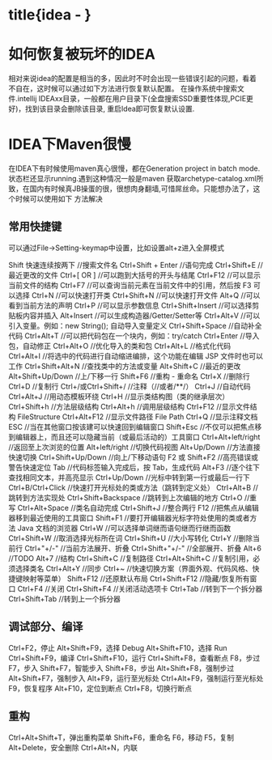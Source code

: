 # title{idea - }
# 如何恢复被玩坏的IDEA
相对来说idea的配置是相当的多，因此时不时会出现一些错误引起的问题，看着不自在，这时候可以通过如下方法进行恢复默认配置。
在操作系统中搜索文件.intellij IDEAxx目录，一般都在用户目录下(全盘搜索SSD重要性体现,PCIE更好)，找到该目录会删除该目录,
重启Idea即可恢复默认设置.

# IDEA下Maven很慢
在IDEA下有时候使用maven真心很慢，都在Generation project in batch mode.状态栏还显示running.遇到这种情况一般是maven
获取archetype-catalog.xml所致，在国内有时候真JB操蛋的很，很想肉身翻墙,可惜屌丝命。只能想办法了，这个时候可以使用如下
方法解决

## 常用快捷键

可以通过File->Setting-keymap中设置，比如设置alt+z进入全屏模式

Shift 快速连续按两下       //搜索文件名
Ctrl+Shift + Enter			//语句完成
Ctrl+Shift+E					 //最近更改的文件
Ctrl+[ OR ]						//可以跑到大括号的开头与结尾
Ctrl+F12							//可以显示当前文件的结构
Ctrl+F7							  //可以查询当前元素在当前文件中的引用，然后按 F3 可以选择
Ctrl+N								//可以快速打开类
Ctrl+Shift+N					 //可以快速打开文件
Alt+Q								 //可以看到当前方法的声明
Ctrl+P								//可以显示参数信息
Ctrl+Shift+Insert			 //可以选择剪贴板内容并插入
Alt+Insert						 //可以生成构造器/Getter/Setter等
Ctrl+Alt+V						//可以引入变量。例如：new String();  自动导入变量定义
Ctrl+Shift+Space			//自动补全代码
Ctrl+Alt+T						//可以把代码包在一个块内，例如：try/catch
Ctrl+Enter						//导入包，自动修正
Ctrl+Alt+O						//优化导入的类和包
Ctrl+Alt+L						 //格式化代码
Ctrl+Alt+I						  //将选中的代码进行自动缩进编排，这个功能在编辑 JSP 文件时也可以工作
Ctrl+Shift+Alt+N			  //查找类中的方法或变量
Alt+Shift+C					   //最近的更改
Alt+Shift+Up/Down		//上/下移一行
Shift+F6							//重构 - 重命名
Ctrl+X								//删除行
Ctrl+D								//复制行
Ctrl+/或Ctrl+Shift+/		//注释（//或者/**/）
Ctrl+J								//自动代码
Ctrl+Alt+J						 //用动态模板环绕
Ctrl+H							  //显示类结构图（类的继承层次）
Ctrl+Shift+h					//方法层级结构
Ctrl+Alt+h					   //调用层级结构
Ctrl+F12 						 //显示文件结构 FileStructure
Ctrl+Alt+F12				   //显示文件路径 File Path
Ctrl+Q							  //显示注释文档
ESC								  //当在其他窗口按该建可以快速回到编辑窗口
Shift+Esc						//不仅可以把焦点移到编辑器上，而且还可以隐藏当前（或最后活动的）工具窗口
Ctrl+Alt+left/right		 //返回至上次浏览的位置
Alt+left/right				  //切换代码视图
Alt+Up/Down				//方法直接快速切换
Ctrl+Shift+Up/Down	//向上/下移动语句
F2 或 Shift+F2				//高亮错误或警告快速定位
Tab								  //代码标签输入完成后，按 Tab，生成代码
Alt+F3							 //逐个往下查找相同文本，并高亮显示
Ctrl+Up/Down			  //光标中转到第一行或最后一行下
Ctrl+B/Ctrl+Click		  //快速打开光标处的类或方法（跳转到定义处）
Ctrl+Alt+B					 //跳转到方法实现处
Ctrl+Shift+Backspace		//跳转到上次编辑的地方
Ctrl+O							//重写
Ctrl+Alt+Space			//类名自动完成
Ctrl+Shift+J				  //整合两行
F12								//把焦点从编辑器移到最近使用的工具窗口
Shift+F1						//要打开编辑器光标字符处使用的类或者方法 Java 文档的浏览器
Ctrl+W							//可以选择单词继而语句继而行继而函数
Ctrl+Shift+W				//取消选择光标所在词
Ctrl+Shift+U				//大小写转化
Ctrl+Y							//删除当前行
Ctrl+"+/-"					//当前方法展开、折叠
Ctrl+Shift+"+/-"		  //全部展开、折叠
Alt+6		 					//TODO
Alt+7		 					//结构
Ctrl+Shift+C		 		//复制路径
Ctrl+Alt+Shift+C		 //复制引用，必须选择类名
Ctrl+Alt+Y					//同步
Ctrl+~							//快速切换方案（界面外观、代码风格、快捷键映射等菜单）
Shift+F12					  //还原默认布局
Ctrl+Shift+F12			 //隐藏/恢复所有窗口
Ctrl+F4						 //关闭
Ctrl+Shift+F4			  //关闭活动选项卡
Ctrl+Tab			  		//转到下一个拆分器
Ctrl+Shift+Tab			//转到上一个拆分器

## 调试部分、编译

Ctrl+F2，停止
Alt+Shift+F9，选择 Debug
Alt+Shift+F10，选择 Run
Ctrl+Shift+F9，编译
Ctrl+Shift+F10，运行
Ctrl+Shift+F8，查看断点
F8，步过
F7，步入
Shift+F7，智能步入
Shift+F8，步出
Alt+Shift+F8，强制步过
Alt+Shift+F7，强制步入
Alt+F9，运行至光标处
Ctrl+Alt+F9，强制运行至光标处
F9，恢复程序
Alt+F10，定位到断点
Ctrl+F8，切换行断点

## 重构

Ctrl+Alt+Shift+T，弹出重构菜单
Shift+F6，重命名
F6，移动
F5，复制
Alt+Delete，安全删除
Ctrl+Alt+N，内联

